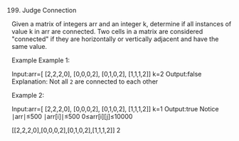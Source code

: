 199. Judge Connection

Given a matrix of integers arr and an integer k, determine if all instances of value k in arr are connected. Two cells in a matrix are considered "connected" if they are horizontally or vertically adjacent and have the same value.

Example
Example 1:

Input:arr=[
[2,2,2,0],
[0,0,0,2],
[0,1,0,2],
[1,1,1,2]]
k=2
Output:false
Explanation: Not all `2` are connected to each other

Example 2:

Input:arr=[
[2,2,2,0],
[0,0,0,2],
[0,1,0,2],
[1,1,1,2]]
k=1
Output:true
Notice
∣arr∣≤500
∣arr[i]∣≤500
0≤arr[i][j]≤10000

[[2,2,2,0],[0,0,0,2],[0,1,0,2],[1,1,1,2]]
2
